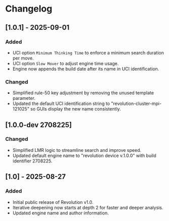 # Changelog

## [1.0.1] - 2025-09-01
### Added
- UCI option `Minimum Thinking Time` to enforce a minimum search duration per move.
- UCI option `Slow Mover` to adjust engine time usage.
- Engine now appends the build date after its name in UCI identification.
### Changed
- Simplified rule-50 key adjustment by removing the unused template parameter.
- Updated the default UCI identification string to "revolution-cluster-mpi-121025" so GUIs display the new name consistently.

## [1.0.0-dev 2708225]
### Changed
- Simplified LMR logic to streamline search and improve speed.
- Updated default engine name to "revolution device v.1.0.0" with build identifier 2708225.

## [1.0] - 2025-08-27
### Added
- Initial public release of Revolution v1.0.
- Iterative deepening now starts at depth 2 for faster and deeper analysis.
- Updated engine name and author information.
